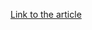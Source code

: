 [Link to the article](https://i.blackhat.com/USA21/Wednesday-Handouts/us-21-Anatomy-Of-Native-Iis-Malware-wp.pdf)
